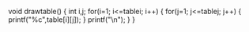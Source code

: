 void drawtable()
{
    int i,j;
    for(i=1; i<=tablei; i++)
    {
        for(j=1; j<=tablej; j++)
        {
            printf("%c",table[i][j]);
        }
        printf("\n");
    }
}
